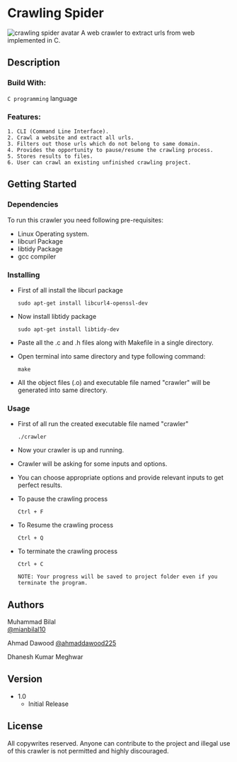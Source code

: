 # Crawling Spider
![crawling spider avatar](https://www.scraping-bot.io/wp-content/uploads/2020/03/Spider-Crawlerweb-shine.png)
A web crawler to extract urls from web implemented in C.

## Description

### Build With:

`C programming` language

### Features:

	1. CLI (Command Line Interface).
	2. Crawl a website and extract all urls.
	3. Filters out those urls which do not belong to same domain.
	4. Provides the opportunity to pause/resume the crawling process.
	5. Stores results to files.
	6. User can crawl an existing unfinished crawling project.

## Getting Started

### Dependencies

To run this crawler you need following pre-requisites:
* Linux Operating system.
* libcurl Package
* libtidy Package
* gcc compiler

### Installing

* First of all install the libcurl package
	```
	sudo apt-get install libcurl4-openssl-dev
	```

* Now install libtidy package
	```
	sudo apt-get install libtidy-dev
	```

* Paste all the .c and .h files along with Makefile in a single directory.

* Open terminal into same directory and type following command:
	```
	make
	```
* All the object files (.o) and executable file named "crawler" will be generated into same directory.

### Usage

* First of all run the created executable file named "crawler"
	```
	./crawler
	```
	
* Now your crawler is up and running.
	
* Crawler will be asking for some inputs and options.

* You can choose appropriate options and provide relevant inputs to get perfect results.

* To pause the crawling process
	```
	Ctrl + F
	```
* To Resume the crawling process
	```
	Ctrl + Q
	```

* To terminate the crawling process
	```
	Ctrl + C
	```
	```
	NOTE: Your progress will be saved to project folder even if you terminate the program.
	```

## Authors

Muhammad Bilal  
[@mianbilal10](https://github.com/mianbilal10)

Ahmad Dawood
[@ahmaddawood225](https://github.com/AhmadDawood225)

Dhanesh Kumar Meghwar

## Version

* 1.0
    * Initial Release

## License

All copywrites reserved. Anyone can contribute to the project and illegal use of this crawler is not permitted and highly discouraged.
